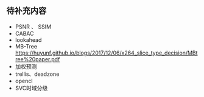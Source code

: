 ## 待补充内容

- PSNR 、 SSIM
- CABAC
- lookahead 
- MB-Tree  https://huyunf.github.io/blogs/2017/12/06/x264_slice_type_decision/MBtree%20paper.pdf
- 加权预测
- trellis、deadzone
- opencl
- SVC时域分级